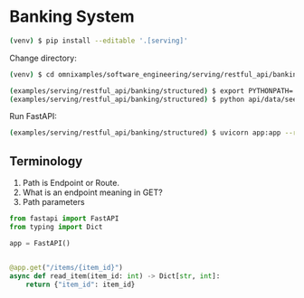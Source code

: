 # Banking System

```bash
(venv) $ pip install --editable '.[serving]'
```

Change directory:

```bash
(venv) $ cd omnixamples/software_engineering/serving/restful_api/banking/structured
```

```bash
(examples/serving/restful_api/banking/structured) $ export PYTHONPATH=.
(examples/serving/restful_api/banking/structured) $ python api/data/seed_database.py
```

Run FastAPI:

```bash
(examples/serving/restful_api/banking/structured) $ uvicorn app:app --reload
```

## Terminology

1. Path is Endpoint or Route.
2. What is an endpoint meaning in GET?
3. Path parameters

```python
from fastapi import FastAPI
from typing import Dict

app = FastAPI()


@app.get("/items/{item_id}")
async def read_item(item_id: int) -> Dict[str, int]:
    return {"item_id": item_id}
```
